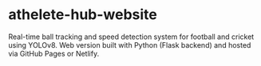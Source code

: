 # athelete-hub-website
Real-time ball tracking and speed detection system for football and cricket using YOLOv8. Web version built with Python (Flask backend) and hosted via GitHub Pages or Netlify.
